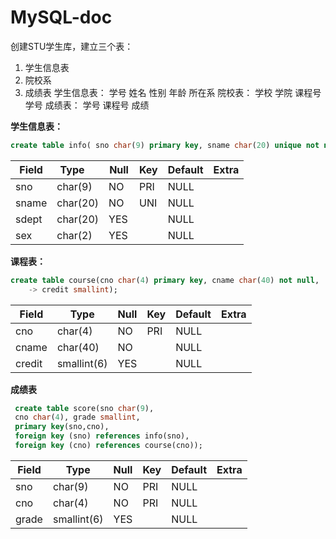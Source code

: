 # MySQL-doc
创建STU学生库，建立三个表：
1. 学生信息表
1. 院校系
1. 成绩表
学生信息表：
学号 姓名 性别 年龄 所在系
院校表：
学校 学院 课程号 学号
成绩表：
学号 课程号 成绩            

**学生信息表：**

```sql
create table info( sno char(9) primary key, sname char(20) unique not null, sdept char(20) , sex char(2) );
```

 Field | Type     | Null | Key | Default | Extra |
-------|----------|------|-----|-------- |-------
 sno   | char(9)  | NO   | PRI | NULL    |       |
 sname | char(20) | NO   | UNI | NULL    |       |
sdept  | char(20) | YES  |     | NULL    |       |
 sex   | char(2)  | YES  |     | NULL    |       |
 
**课程表：**

```sql
create table course(cno char(4) primary key, cname char(40) not null,
    -> credit smallint);
```

| Field  | Type        | Null | Key | Default | Extra |
---------|-------------|------|-----|---------|------- 
| cno    | char(4)     | NO   | PRI | NULL    |       |
| cname  | char(40)    | NO   |     | NULL    |       |
| credit | smallint(6) | YES  |     | NULL    |       |

**成绩表**
```sql
 create table score(sno char(9), 
 cno char(4), grade smallint, 
 primary key(sno,cno), 
 foreign key (sno) references info(sno), 
 foreign key (cno) references course(cno));
```

| Field | Type        | Null | Key | Default | Extra |
|-------|-------------|------|-----|---------|--------
| sno   | char(9)     | NO   | PRI | NULL    |       |
| cno   | char(4)     | NO   | PRI | NULL    |       |
| grade | smallint(6) | YES  |     | NULL    |       |


